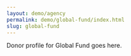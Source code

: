 ```yaml
---
layout: demo/agency
permalink: demo/global-fund/index.html
slug: global-fund
---
```


Donor profile for Global Fund goes here.
